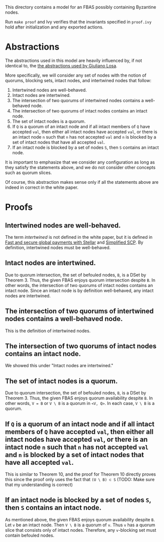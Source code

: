 This directory contains a model for an FBAS possibly containing Byzantine nodes.

Run `make proof` and Ivy verifies that the invariants specified in `proof.ivy` hold after initialization and any exported actions.

# Abstractions

The abstractions used in this model are heavily influenced by, if not identical to, the [the abstractions used by Giuliano Losa](https://github.com/stellar/scp-proofs#the-model).

More specifically, we will consider any set of nodes with the notion of quorums, blocking sets, intact nodes, and intertwined nodes that follow:

1. Intertwined nodes are well-behaved.
1. Intact nodes are intertwined.
1. The intersection of two quorums of intertwined nodes contains a well-behaved node.
1. The intersection of two quorums of intact nodes contains an intact node.
1. The set of intact nodes is a quorum.
1. If `Q` is a quorum of an intact node and if all intact members of `Q` have accepted `val`, then either all intact nodes have accepted `val`, or there is an intact node `n` such that `n` has not accepted `val` and `n` is blocked by a set of intact nodes that have all accepted `val`.
1. If an intact node is blocked by a set of nodes `S`, then `S` contains an intact node.

It is important to emphasize that we consider any configuration as long as they satisfy the statements above, and we do not consider other concepts such as quorum slices.

Of course, this abstraction makes sense only if all the statements above are indeed in correct in the white paper.

# Proofs

## Intertwined nodes are well-behaved.

The term _intertwined_ is not defined in the white paper, but it is defined in [Fast and secure global payments with Stellar](http://www.scs.stanford.edu/~dm/home/papers/lokhava:stellar-core.pdf) and [Simplified SCP](https://www.scs.stanford.edu/~dm/blog/simplified-scp.html).
By definition, intertwined nodes must be well-behaved.

## Intact nodes are intertwined.

Due to quorum intersection, the set of befouled nodes, `B`, is a DSet by Theorem 3.
Thus, the given FBAS enjoys quorum intersection despite `B`.
In other words, the intersection of two quorums of intact nodes contains an intact node.
Since an intact node is by definition well-behaved, any intact nodes are intertwined.

## The intersection of two quorums of intertwined nodes contains a well-behaved node.

This is the definition of intertwined nodes.

## The intersection of two quorums of intact nodes contains an intact node.

We showed this under "Intact nodes are intertwined."

## The set of intact nodes is a quorum.

Due to quorum intersection, the set of befouled nodes, `B`, is a DSet by Theorem 3.
Thus, the given FBAS enjoys quorum availability despite `B`.
In other words, `V = B` or `V \ B` is a quorum in `<V, Q>`.
In each case, `V \ B` is a quorum.

## If `Q` is a quorum of an intact node and if all intact members of `Q` have accepted `val`, then either all intact nodes have accepted `val`, or there is an intact node `n` such that `n` has not accepted `val` and `n` is blocked by a set of intact nodes that have all accepted `val`.

This is similar to Theorem 10, and the proof for Theorem 10 directly proves this since the proof only uses the fact that `(U \ B) ⊂ S` (TODO: Make sure that my understanding is correct)

## If an intact node is blocked by a set of nodes `S`, then `S` contains an intact node.

As mentioned above, the given FBAS enjoys quorum availability despite `B`.
Let `v` be an intact node.
Then `V \ B` is a quorum of `v`.
Thus `v` has a quorum slice that consists only of intact nodes.
Therefore, any `v`-blocking set must contain befouled nodes.

